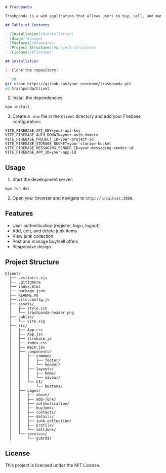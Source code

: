 
```markdown
# Trashpanda

Trashpanda is a web application that allows users to buy, sell, and manage junk items. The application is built using React, Firebase, and Vite.

## Table of Contents

- [Installation](#installation)
- [Usage](#usage)
- [Features](#features)
- [Project Structure](#project-structure)
- [License](#license)

## Installation

1. Clone the repository:

```sh
git clone https://github.com/your-username/trashpanda.git
cd trashpanda/Client
```

2. Install the dependencies:

```sh
npm install
```

3. Create a `.env` file in the `Client` directory and add your Firebase configuration:

```env
VITE_FIREBASE_API_KEY=your-api-key
VITE_FIREBASE_AUTH_DOMAIN=your-auth-domain
VITE_FIREBASE_PROJECT_ID=your-project-id
VITE_FIREBASE_STORAGE_BUCKET=your-storage-bucket
VITE_FIREBASE_MESSAGING_SENDER_ID=your-messaging-sender-id
VITE_FIREBASE_APP_ID=your-app-id
```

## Usage

1. Start the development server:

```sh
npm run dev
```

2. Open your browser and navigate to `http://localhost:3000`.

## Features

- User authentication (register, login, logout)
- Add, edit, and delete junk items
- View junk collection
- Post and manage buy/sell offers
- Responsive design

## Project Structure

```
Client/
  ├── .eslintrc.cjs
  ├── .gitignore
  ├── index.html
  ├── package.json
  ├── README.md
  ├── vite.config.js
  ├── assets/
  │   ├── style.css
  │   └── trashpanda-header.png
  ├── public/
  │   └── vite.svg
  ├── src/
  │   ├── App.css
  │   ├── App.jsx
  │   ├── firebase.js
  │   ├── index.css
  │   ├── main.jsx
  │   ├── components/
  │   │   ├── common/
  │   │   │   ├── footer/
  │   │   │   └── header/
  │   │   ├── layouts/
  │   │   │   ├── home/
  │   │   │   └── navbar/
  │   │   └── UI/
  │   │       └── buttons/
  │   ├── pages/
  │   │   ├── about/
  │   │   ├── add-junk/
  │   │   ├── authentication/
  │   │   ├── buyJunk/
  │   │   ├── contacts/
  │   │   ├── details/
  │   │   ├── junk-collection/
  │   │   ├── profile/
  │   │   └── sellJunk/
  │   └── services/
  │       └── guards/
```



## License

This project is licensed under the MIT License.
```

